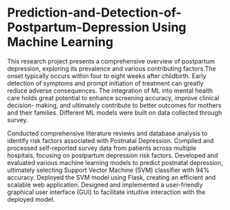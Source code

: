 # Prediction-and-Detection-of-Postpartum-Depression Using Machine Learning
This research project presents a comprehensive overview of postpartum depression, exploring its prevalence and various contributing factors.The
onset typically occurs within four to eight weeks after childbirth. Early detection of symptoms and prompt initiation of treatment can greatly reduce
adverse consequences. The integration of ML into mental health care holds great potential to enhance screening accuracy, improve clinical decision-
making, and ultimately contribute to better outcomes for mothers and their families. Different ML models were built on data collected through survey.

Conducted comprehensive literature reviews and database analysis to identify risk factors associated with Postnatal Depression.
Compiled and processed self-reported survey data from patients across multiple hospitals, focusing on postpartum depression risk factors.
Developed and evaluated various machine learning models to predict postnatal depression, ultimately selecting Support Vector Machine (SVM) classifier with 94% accuracy.
Deployed the SVM model using Flask, creating an efficient and scalable web application.
Designed and implemented a user-friendly graphical user interface (GUI) to facilitate intuitive interaction with the deployed model.

